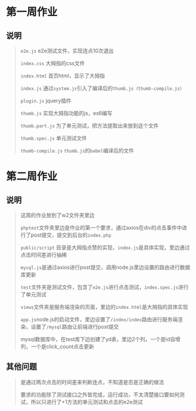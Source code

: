 # 第一周作业
## 说明
> 
> `e2e.js`			e2e测试文件，实现连点10次退出
> 
> `index.css`		大拇指的css文件
> 
> `index.html`		首页html，显示了大拇指
> 
> `index.js`		通过`system.js`引入了编译后的`thumb.js（thumb-compile.js）`
> 
> `plugin.js`		jquery插件		
> 
> `thumb.js`		实现大拇指功能的js，es6编写
> 
> `thumb.part.js`		为了单元测试，把方法提取出来放到这个文件
> 
> `thumb.spec.js`		单元测试文件
> 
> `thumb-compile.js`	`thumb.js`的`babel`编译后的文件
> 
# 第二周作业
## 说明
> 
> 这周的作业放到了w2文件夹里边
> 
> `phptest`文件夹里边是作业的第一个要求，通过axios在div的点击事件中进行了post提交，提交到后台的`index.php`
> 
> `public/script` 目录是大拇指点赞的实现，`index.js`是具体实现，里边通过点击时间差进行抽稀
> 
> `mysql.js`是通过axios进行post提交，调用node.js里边设置的路由进行数据库更新
> 
> `test`文件夹是测试文件，包含了`e2e.js`进行点击测试，`index.spec.js`进行了单元测试
> 
> `views`文件夹是服务端渲染的页面，里边的`index.html`是大拇指的具体实现
> 
> `app.js`node.js的启动文件，里边设置了`/index/index`路由进行服务端渲染，设置了`/mysql`路由让前端进行post提交
> 
> mysql数据库中，在test库下边创建了yd表，里边2个列，一个是id自增列，一个是click_count点击更新
## 其他问题
> 
> 是通过两次点击的时间差来判断连点，不知道是否是正确的做法
> 
> 要求的功能除了测试接口之外皆完成，运行成功，不太清楚接口要如何测试，所以只进行了+1方法的单元测试和点击的e2e测试
> 
